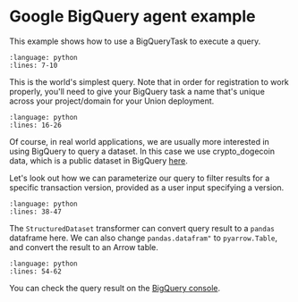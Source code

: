 # Google BigQuery agent example

This example shows how to use a BigQueryTask to execute a query.

```{rli} https://raw.githubusercontent.com/flyteorg/flytesnacks/master/examples/bigquery_agent/bigquery_agent/bigquery_agent_example_usage.py
:language: python
:lines: 7-10
```

This is the world's simplest query. Note that in order for registration to work properly, you'll need to give your BigQuery task a name that's unique across your project/domain for your Union deployment.

```{rli} https://raw.githubusercontent.com/flyteorg/flytesnacks/master/examples/bigquery_agent/bigquery_agent/bigquery_agent_example_usage.py
:language: python
:lines: 16-26
```

Of course, in real world applications, we are usually more interested in using BigQuery to query a dataset.
In this case we use crypto_dogecoin data, which is a public dataset in BigQuery [here](https://console.cloud.google.com/bigquery?project=bigquery-public-data&page=table&d=crypto_dogecoin&p=bigquery-public-data&t=transactions).

Let's look out how we can parameterize our query to filter results for a specific transaction version, provided as a user input specifying a version.

```{rli} https://raw.githubusercontent.com/flyteorg/flytesnacks/master/examples/bigquery_agent/bigquery_agent/bigquery_agent_example_usage.py
:language: python
:lines: 38-47
```

The `StructuredDataset` transformer can convert query result to a `pandas` dataframe here.
We can also change `pandas.datafram"` to `pyarrow.Table`, and convert the result to an Arrow table.

```{rli} https://raw.githubusercontent.com/flyteorg/flytesnacks/master/examples/bigquery_agent/bigquery_agent/bigquery_agent_example_usage.py
:language: python
:lines: 54-62
```

You can check the query result on the [BigQuery console](https://console.cloud.google.com/bigquery).